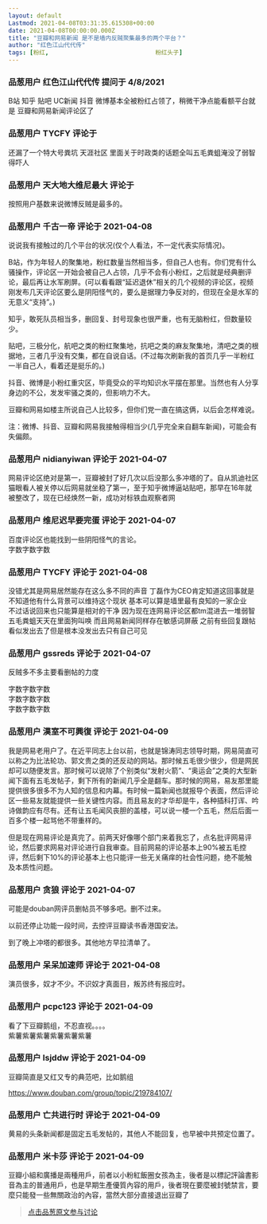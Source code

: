 ```yaml
---
layout: default
Lastmod: 2021-04-08T03:31:35.615308+00:00
date: 2021-04-08T00:00:00.000Z
title: "豆瓣和网易新闻 是不是墙内反贼聚集最多的两个平台？"
author: "红色江山代代传"
tags: [粉红,								粉红头子]
---
```



### 品葱用户 **红色江山代代传** 提问于 4/8/2021
    
B站 知乎 贴吧 UC新闻 抖音 微博基本全被粉红占领了，稍微干净点能看额平台就是 豆瓣和网易新闻评论区了
    
                

### 品葱用户 **TYCFY** 评论于 
        
还漏了一个特大号粪坑 天涯社区 里面关于时政类的话题全叫五毛粪蛆淹没了弱智得吓人
        
                

### 品葱用户 **天大地大维尼最大** 评论于 
        
按照用户基数来说微博反贼是最多的。
        
                

### 品葱用户 **千古一帝** 评论于 2021-04-08
        
说说我有接触过的几个平台的状况(仅个人看法，不一定代表实际情况)。  
  
B站，作为年轻人的聚集地，粉红数量当然相当多，但自己人也有。你们党有什么骚操作，评论区一开始会被自己人占领，几乎不会有小粉红，之后就是经典删评论，最后再让水军刷屏。(可以看看跟“延迟退休”相关的几个视频的评论区，视频刚发布几天评论区要么是阴阳怪气的，要么是据理力争反对的，但现在全是水军的无意义“支持”。)  
  
知乎，敢死队员相当多，删回复、封号现象也很严重，也有无脑粉红，但数量较少。  
  
贴吧，三极分化，航吧之类的粉红聚集地，抗吧之类的麻友聚集地，清吧之类的根据地，三者几乎没有交集，都在自说自话。(不过每次刷新我的首页几乎一半粉红一半自己人，看着还是挺乐的。)  
  
抖音、微博是小粉红重灾区，毕竟受众的平均知识水平摆在那里。当然也有人分享身边的不公，发发牢骚之类的，但影响力不大。  
  
豆瓣和网易如楼主所说自己人比较多，但你们党一直在搞这俩，以后会怎样难说。  
  
注：微博、抖音、豆瓣和网易我接触得相当少(几乎完全来自翻车新闻)，可能会有失偏颇。
        
                

### 品葱用户 **nidianyiwan** 评论于 2021-04-07
        
网易评论区绝对是第一，豆瓣被封了好几次以后没那么多冲塔的了。自从凯迪社区猫眼看人被关停以后网易就坐稳了第一，至于知乎微博逼站贴吧，那早在16年就被整改了，现在已经焕然一新，成功对标铁血观察者网
        
                

### 品葱用户 **维尼迟早要完蛋** 评论于 2021-04-07
        
百度评论区也能找到一些阴阳怪气的言论。  
字数字数字数
        
                

### 品葱用户 **TYCFY** 评论于 2021-04-08
        
没错尤其是网易居然能存在这么多不同的声音 丁磊作为CEO肯定知道这回事就是不知道他有什么背景可以维持这个现状 基本可以算是墙里最有良知的一家企业  
不过话说回来也只能算是相对的干净 因为现在连网易评论区都tm混进去一堆弱智五毛粪蛆天天在里面狗叫唤 而且网易新闻同样存在敏感词屏蔽 之前有些回复跟帖看似发出去了但是根本没发出去只有自己可见
        
                

### 品葱用户 **gssreds** 评论于 2021-04-07
        
反贼多不多主要看删帖的力度  
  
字数字数字数  
字数字数字数  
字数字数字数
        
                

### 品葱用户 **漢室不可興復** 评论于 2021-04-09
        
我是网易老用户了。在近平同志上台以前，也就是锦涛同志领导时期，网易简直可以称之为比法轮功、郭文贵之类的还反动的网站。那时候五毛很少很少，但是网民却可以随便发言。那时候可以说除了个别类似“发射火箭”、“奥运会”之类的大型新闻下面有五毛发帖子，剩下所有的新闻几乎全是翻车。那时候的网易，易友那里能提供很多很多不为人知的信息和内幕。有时候一篇新闻也就报导个表面，然后评论区一些易友就能提供一些关键性内容。而且易友的才华却是牛，各种插科打诨、吟诗做韵应有尽有。还有让五毛闻风丧胆的盖楼，可以说一楼一个五毛，然后后面一百多个楼一起骂他不带重样的。  
  
但是现在网易评论是真完了。前两天好像哪个部门来着我忘了，点名批评网易评论，然后要求网易对评论进行自我审查。目前网易的评论基本上90%被五毛控评，然后剩下10%的评论基本上也只能评一些无关痛痒的社会性问题，绝不能触及本质性问题。
        
                

### 品葱用户 **贪狼** 评论于 2021-04-07
        
可能是douban网评员删帖员不够多吧。删不过来。  
  
以前还停止功能一段时间，去控评豆瓣读书香港国安法。  
  
到了晚上冲塔的都很多。其他地方早拉清单了。
        
                

### 品葱用户 **呆呆加速师** 评论于 2021-04-08
        
演员很多，奴才不少。不识奴才真面目，叛苏终有报应时。
        
                

### 品葱用户 **pcpc123** 评论于 2021-04-09
        
看了下豆瓣鹅组，不忍直视。。。。  
紫薯紫薯紫薯紫薯紫薯紫薯
        
                

### 品葱用户 **lsjddw** 评论于 2021-04-09
        
豆瓣简直是又红又专的典范吧，比如鹅组  
  
https://www.douban.com/group/topic/219784107/
        
                

### 品葱用户 **亡共进行时** 评论于 2021-04-09
        
黄易的头条新闻都是固定五毛发帖的，其他人不能回复，也早被中共预定位置了。
        
                

### 品葱用户 **米卡莎** 评论于 2021-04-09
        
豆瓣小組和廣播是兩種用戶，前者以小粉紅飯圈女孩為主，後者是以標記評論書影音為主的普通用戶，也是早期生產優質內容的用戶，後者現在要麼被封號禁言，要麼只能發一些無關政治的內容，當然大部分直接退出豆瓣了
        
                





> [点击品葱原文参与讨论](https://pincong.rocks/question/37797)

